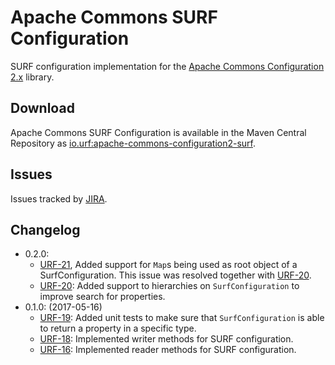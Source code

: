 # Apache Commons SURF Configuration

SURF configuration implementation for the [Apache Commons Configuration 2.x](https://commons.apache.org/proper/commons-configuration/) library.

## Download

Apache Commons SURF Configuration is available in the Maven Central Repository as [io.urf:apache-commons-configuration2-surf](https://search.maven.org/#search%7Cga%7C1%7Cg%3A%22io.urf%22%20AND%20a%3A%22apache-commons-configuration2-surf%22).

## Issues

Issues tracked by [JIRA](https://globalmentor.atlassian.net/projects/URF/).

## Changelog
- 0.2.0:
	* [URF-21](https://globalmentor.atlassian.net/browse/URF-21), Added support for `Map`s being used as root object of a SurfConfiguration. This issue was resolved together with [URF-20](https://globalmentor.atlassian.net/browse/URF-20).
	* [URF-20](https://globalmentor.atlassian.net/browse/URF-20): Added support to hierarchies on `SurfConfiguration` to improve search for properties.
- 0.1.0: (2017-05-16)
	* [URF-19](https://globalmentor.atlassian.net/browse/URF-19): Added unit tests to make sure that `SurfConfiguration` is able to return a property in a specific type. 
	* [URF-18](https://globalmentor.atlassian.net/browse/URF-18): Implemented writer methods for SURF configuration. 
	* [URF-16](https://globalmentor.atlassian.net/browse/URF-16): Implemented reader methods for SURF configuration. 
